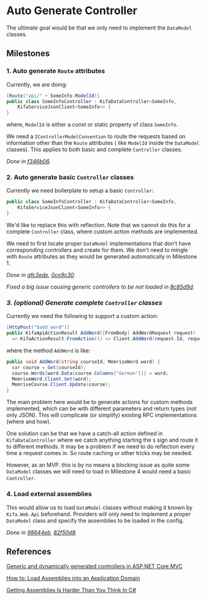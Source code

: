 # Auto Generate Controller

The ultimate goal would be that we only need to implement the `DataModel` classes.

## Milestones

### 1. Auto generate `Route` attributes

Currently, we are doing:

```csharp
[Route("api/" + SomeInfo.ModelId)]
public class SomeInfoController : KifaDataController<SomeInfo,
    KifaServiceJsonClient<SomeInfo>> {
}
```

where, `ModelId` is either a const or static property of class `SomeInfo`.

We need a `IControllerModelConvention` to route the requests based on information other than the `Route` attributes (
like `ModelId` inside the `DataModel` classes). This applies to both basic and complete `Controller` classes.

*Done in [f346b06](https://github.com/Kimi-Arthur/KifaNet/commit/f346b06991c3dda7c808fd18a29ec08179c440f3).*

### 2. Auto generate basic `Controller` classes

Currently we need boilerplate to setup a basic `Controller`:

```csharp
public class SomeInfoController : KifaDataController<SomeInfo,
    KifaServiceJsonClient<SomeInfo>> {
}
```

We'd like to replace this with reflection. Note that we cannot do this for a complete `Controller` class, where custom
action methods are implemented.

We need to first locate proper `DataModel` implementations that don't have corresponding controllers and create for
them. We don't need to mingle with `Route` attributes as they would be generated automatically in Milestone 1.

*Done
in [afc3ede](https://github.com/Kimi-Arthur/KifaNet/commit/afc3edec228c999eb1a5c90769b7661b1527656a), [0ce9c30](https://github.com/Kimi-Arthur/KifaNet/commit/0ce9c30e300f1d656b5bce50273c30ee328bab99).*

*Fixed a big issue causing generic controllers to be not loaded
in [8c85d9d](https://github.com/Kimi-Arthur/KifaNet/commit/8c85d9d171e836253b28def73058b1b347ad0704).*

### *3. (optional) Generate complete `Controller` classes*

Currently we need the following to support a custom action:

```csharp
[HttpPost("$add_word")]
public KifaApiActionResult AddWord([FromBody] AddWordRequest request)
  => KifaActionResult.FromAction(() => Client.AddWord(request.Id, request.Word));
```

where the method `AddWord` is like:

```csharp
public void AddWord(string courseId, MemriseWord word) {
  var course = Get(courseId);
  course.Words[word.Data[course.Columns["German"]]] = word;
  MemriseWord.Client.Set(word);
  MemriseCourse.Client.Update(course);
}
```

The main problem here would be to generate actions for custom methods implemented, which can be with different
parameters and return types (not only JSON). This will complicate (or simplify) existing RPC implementations (where and
how).

One solution can be that we have a catch-all action defined in `KifaDataController` where we catch anything starting
the `$` sign and route it to different methods. It may be a problem if we need to do reflection every time a request
comes in. So route caching or other tricks may be needed.

However, as an MVP. this is by no means a blocking issue as quite some `DataModel` classes we will need to load in
Milestone 4 would need a basic `Controller`.

### 4. Load external assemblies

This would allow us to load `DataModel` classes without making it known by `Kifa.Web.Api` beforehand. Providers will
only need to implement a proper `DataModel` class and specify the assemblies to be loaded in the config.

*Done
in [98644eb](https://github.com/Kimi-Arthur/KifaNet/commit/98644eb8da331b385c8e2b27a1da86c23114e3ad), [82f50d8](https://github.com/Kimi-Arthur/KifaNet/commit/82f50d889e34352417b1d624d2bde220794183b5).*

## References

[Generic and dynamically generated controllers in ASP.NET Core MVC](https://www.strathweb.com/2018/04/generic-and-dynamically-generated-controllers-in-asp-net-core-mvc/)

[How to: Load Assemblies into an Application Domain](https://learn.microsoft.com/en-us/dotnet/framework/app-domains/how-to-load-assemblies-into-an-application-domain)

[Getting Assemblies Is Harder Than You Think In C#](https://dotnetcoretutorials.com/2020/07/03/getting-assemblies-is-harder-than-you-think-in-c/)